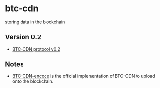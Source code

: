 # btc-cdn
storing data in the blockchain

Version 0.2
----

* [BTC-CDN protocol v0.2](PROTOCOL.md)


Notes
----

* [BTC-CDN-encode](https://github.com/cripplet/btc-cdn-encode/releases/tag/0.2) is the official implementation of BTC-CDN to upload onto the blockchain.
